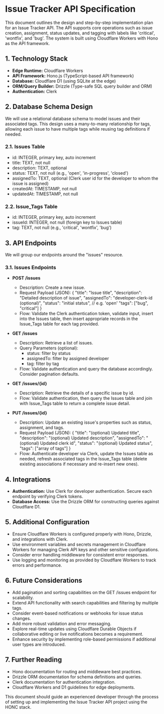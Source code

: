 # Issue Tracker API Specification

This document outlines the design and step-by-step implementation plan for an Issue Tracker API. The API supports core operations such as issue creation, assignment, status updates, and tagging with labels like 'critical', 'wontfix', and 'bug'. The system is built using Cloudflare Workers with Hono as the API framework.

## 1. Technology Stack

- **Edge Runtime:** Cloudflare Workers
- **API Framework:** Hono.js (TypeScript-based API framework)
- **Database:** Cloudflare D1 (using SQLite at the edge) 
- **ORM/Query Builder:** Drizzle (Type-safe SQL query builder and ORM)
- **Authentication:** Clerk

## 2. Database Schema Design

We will use a relational database schema to model issues and their associated tags. This design uses a many-to-many relationship for tags, allowing each issue to have multiple tags while reusing tag definitions if needed.

### 2.1. Issues Table

- id: INTEGER, primary key, auto increment
- title: TEXT, not null
- description: TEXT, optional
- status: TEXT, not null (e.g., 'open', 'in-progress', 'closed')
- assignedTo: TEXT, optional (Clerk user id for the developer to whom the issue is assigned)
- createdAt: TIMESTAMP, not null
- updatedAt: TIMESTAMP, not null

### 2.2. Issue_Tags Table

- id: INTEGER, primary key, auto increment
- issueId: INTEGER, not null (foreign key to Issues table)
- tag: TEXT, not null (e.g., 'critical', 'wontfix', 'bug')

## 3. API Endpoints

We will group our endpoints around the "issues" resource.

### 3.1. Issues Endpoints

- **POST /issues**
  - Description: Create a new issue.
  - Request Payload (JSON):
    {
      "title": "Issue title",
      "description": "Detailed description of issue",
      "assignedTo": "developer-clerk-id (optional)",
      "status": "initial status",  // e.g. 'open'
      "tags": ["bug", "critical"]
    }
  - Flow: Validate the Clerk authentication token, validate input, insert into the Issues table, then insert appropriate records in the Issue_Tags table for each tag provided.

- **GET /issues**
  - Description: Retrieve a list of issues.
  - Query Parameters (optional):
    - status: filter by status
    - assignedTo: filter by assigned developer
    - tag: filter by tag
  - Flow: Validate authentication and query the database accordingly. Consider pagination defaults.

- **GET /issues/{id}**
  - Description: Retrieve the details of a specific issue by id.
  - Flow: Validate authentication, then query the Issues table and join with Issue_Tags table to return a complete issue detail.

- **PUT /issues/{id}**
  - Description: Update an existing issue's properties such as status, assignment, and tags.
  - Request Payload (JSON):
    {
      "title": "(optional) Updated title",
      "description": "(optional) Updated description",
      "assignedTo": "(optional) Updated clerk id",
      "status": "(optional) Updated status",
      "tags": ["array of tags"]
    }
  - Flow: Authenticate developer via Clerk, update the Issues table as needed, refresh associated tags in the Issue_Tags table (delete existing associations if necessary and re-insert new ones).

## 4. Integrations

- **Authentication:** Use Clerk for developer authentication. Secure each endpoint by verifying Clerk tokens.
- **Database Access:** Use the Drizzle ORM for constructing queries against Cloudflare D1.

## 5. Additional Configuration

- Ensure Cloudflare Workers is configured properly with Hono, Drizzle, and integrations with Clerk.
- Use environment variables and secrets management in Cloudflare Workers for managing Clerk API keys and other sensitive configurations.
- Consider error handling middleware for consistent error responses.
- Use logging and monitoring as provided by Cloudflare Workers to track errors and performance.

## 6. Future Considerations

- Add pagination and sorting capabilities on the GET /issues endpoint for scalability.
- Extend API functionality with search capabilities and filtering by multiple tags.
- Consider event-based notifications or webhooks for issue status changes.
- Add more robust validation and error messaging.
- Explore real-time updates using Cloudflare Durable Objects if collaborative editing or live notifications becomes a requirement.
- Enhance security by implementing role-based permissions if additional user types are introduced.

## 7. Further Reading

- Hono documentation for routing and middleware best practices.
- Drizzle ORM documentation for schema definitions and queries.
- Clerk documentation for authentication integration.
- Cloudflare Workers and D1 guidelines for edge deployments.

This document should guide an experienced developer through the process of setting up and implementing the Issue Tracker API project using the HONC stack.
